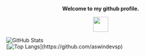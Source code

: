 <p align="center"><strong>Welcome to my github profile.</strong></p>
<p align="center"><img width="40" src="https://github.githubassets.com/images/mona-whisper.gif"></p>

![GitHub Stats](https://github-readme-stats.vercel.app/api?username=aswindevsp&theme=blue-green&layout=compact&show_icons=true&include_all_commits=true")
<br>
[![Top Langs](https://github-readme-stats.vercel.app/api/top-langs/?username=aswindevsp&theme=blue-green&layout=compact&show_icons=true&hide_border=false")](https://github.com/aswindevsp)
